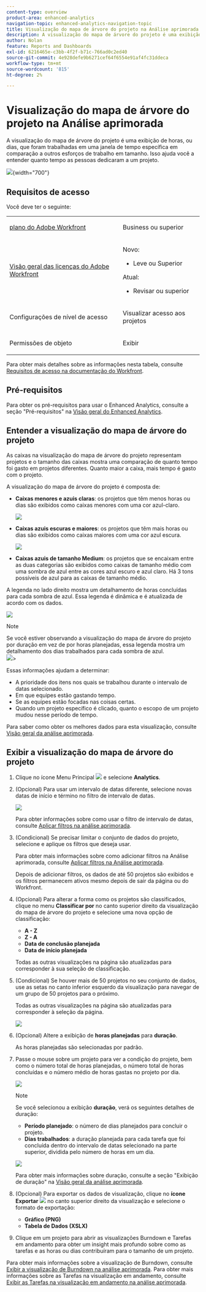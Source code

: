 ```yaml
---
content-type: overview
product-area: enhanced-analytics
navigation-topic: enhanced-analytics-navigation-topic
title: Visualização do mapa de árvore do projeto na Análise aprimorada
description: A visualização do mapa de árvore do projeto é uma exibição de horas, ou dias, que foram trabalhadas em uma janela de tempo específica em comparação a outros esforços de trabalho em tamanho. Isso ajuda você a entender quanto tempo as pessoas dedicaram a um projeto.
author: Nolan
feature: Reports and Dashboards
exl-id: 6216465e-c3bb-4f2f-b71c-766ad0c2ed40
source-git-commit: 4e928defe9b6271cef64f6554e91af4fc31ddeca
workflow-type: tm+mt
source-wordcount: '815'
ht-degree: 2%

---
```


# Visualização do mapa de árvore do projeto na Análise aprimorada

<!-- Audited: 12/2023 -->

A visualização do mapa de árvore do projeto é uma exibição de horas, ou dias, que foram trabalhadas em uma janela de tempo específica em comparação a outros esforços de trabalho em tamanho. Isso ajuda você a entender quanto tempo as pessoas dedicaram a um projeto.

![](assets/project-treemap-350x126.png){width="700"}

## Requisitos de acesso

Você deve ter o seguinte:

<table style="table-layout:auto"> 
 <col> 
 <col> 
 <tbody> 
  <tr> 
   <td role="rowheader"><a href="https://www.workfront.com/plans" target="_blank">plano do Adobe Workfront</a></td> 
   <td> <p>Business ou superior</p> </td> 
  </tr> 
  <tr> 
   <td role="rowheader"><a href="../administration-and-setup/add-users/access-levels-and-object-permissions/wf-licenses.md" class="MCXref xref">Visão geral das licenças do Adobe Workfront</a></td> 
   <td>   <p>Novo:</p> 
   <ul><li>Leve ou Superior</li></ul>
   <p>Atual:</p>
   <ul><li>Revisar ou superior</li></ul>
 </td> 
  </tr> 
  <tr> 
   <td role="rowheader">Configurações de nível de acesso</td> 
   <td> <p>Visualizar acesso aos projetos</p> <!--<p>Note: If you still don't have access, ask your Workfront administrator if they set additional restrictions in your access level.<br>For information on how a Workfront administrator can change your access level, see <a href="../administration-and-setup/add-users/configure-and-grant-access/create-modify-access-levels.md" class="MCXref xref">Create or modify custom access levels</a>.</p>--> </td> 
  </tr> 
  <tr> 
   <td role="rowheader">Permissões de objeto</td> 
   <td> <p>Exibir</p> <!--<p>For information on requesting additional access, see <a href="../workfront-basics/grant-and-request-access-to-objects/request-access.md" class="MCXref xref">Request access to objects </a>.</p>--> </td> 
  </tr> 
 </tbody> 
</table>

Para obter mais detalhes sobre as informações nesta tabela, consulte [Requisitos de acesso na documentação do Workfront](/help/quicksilver/administration-and-setup/add-users/access-levels-and-object-permissions/access-level-requirements-in-documentation.md).

## Pré-requisitos

Para obter os pré-requisitos para usar o Enhanced Analytics, consulte a seção &quot;Pré-requisitos&quot; na [Visão geral do Enhanced Analytics](../enhanced-analytics/enhanced-analytics-overview.md).

## Entender a visualização do mapa de árvore do projeto

As caixas na visualização do mapa de árvore do projeto representam projetos e o tamanho das caixas mostra uma comparação de quanto tempo foi gasto em projetos diferentes. Quanto maior a caixa, mais tempo é gasto com o projeto.

A visualização do mapa de árvore do projeto é composta de:

* **Caixas menores e azuis claras**: os projetos que têm menos horas ou dias são exibidos como caixas menores com uma cor azul-claro.

  ![](assets/project-treemap-smaller-box.png)

* **Caixas azuis escuras e maiores**: os projetos que têm mais horas ou dias são exibidos como caixas maiores com uma cor azul escura.

  ![](assets/project-treemap-larger-box-350x205.png)

* **Caixas azuis de tamanho Medium**: os projetos que se encaixam entre as duas categorias são exibidos como caixas de tamanho médio com uma sombra de azul entre as cores azul escuro e azul claro. Há 3 tons possíveis de azul para as caixas de tamanho médio.

A legenda no lado direito mostra um detalhamento de horas concluídas para cada sombra de azul. Essa legenda é dinâmica e é atualizada de acordo com os dados.

![](assets/project-treemap-hours-completed.png)

>[!NOTE]
>
>Se você estiver observando a visualização do mapa de árvore do projeto por duração em vez de por horas planejadas, essa legenda mostra um detalhamento dos dias trabalhados para cada sombra de azul.\
>![](assets/project-treemap-days-worked.png)>

Essas informações ajudam a determinar:

* A prioridade dos itens nos quais se trabalhou durante o intervalo de datas selecionado.
* Em que equipes estão gastando tempo.
* Se as equipes estão focadas nas coisas certas.
* Quando um projeto específico é clicado, quanto o escopo de um projeto mudou nesse período de tempo.

Para saber como obter os melhores dados para esta visualização, consulte [Visão geral da análise aprimorada](../enhanced-analytics/enhanced-analytics-overview.md).

## Exibir a visualização do mapa de árvore do projeto

1. Clique no ícone Menu Principal ![](assets/main-menu-icon-16x12.png) e selecione **Analytics**.
1. (Opcional) Para usar um intervalo de datas diferente, selecione novas datas de início e término no filtro de intervalo de datas.

   ![](assets/filters-select-date-range-350x344.png)

   Para obter informações sobre como usar o filtro de intervalo de datas, consulte [Aplicar filtros na análise aprimorada](../enhanced-analytics/use-enhanced-analytics-filters.md).

1. (Condicional) Se precisar limitar o conjunto de dados do projeto, selecione e aplique os filtros que deseja usar.

   Para obter mais informações sobre como adicionar filtros na Análise aprimorada, consulte [Aplicar filtros na Análise aprimorada](../enhanced-analytics/use-enhanced-analytics-filters.md).

   Depois de adicionar filtros, os dados de até 50 projetos são exibidos e os filtros permanecem ativos mesmo depois de sair da página ou do Workfront.

1. (Opcional) Para alterar a forma como os projetos são classificados, clique no menu **Classificar por** no canto superior direito da visualização do mapa de árvore do projeto e selecione uma nova opção de classificação:

   * **A - Z**
   * **Z - A**
   * **Data de conclusão planejada**
   * **Data de início planejada**

   Todas as outras visualizações na página são atualizadas para corresponder à sua seleção de classificação.

1. (Condicional) Se houver mais de 50 projetos no seu conjunto de dados, use as setas no canto inferior esquerdo da visualização para navegar de um grupo de 50 projetos para o próximo.

   Todas as outras visualizações na página são atualizadas para corresponder à seleção da página.

   ![](assets/pagination-350x118.png)

1. (Opcional) Altere a exibição de **horas planejadas** para **duração**.

   As horas planejadas são selecionadas por padrão.

1. Passe o mouse sobre um projeto para ver a condição do projeto, bem como o número total de horas planejadas, o número total de horas concluídas e o número médio de horas gastas no projeto por dia.

   ![](assets/project-treemap-project-details-350x404.png)

   >[!NOTE]
   >
   >Se você selecionou a exibição **duração**, verá os seguintes detalhes de duração:
   >
   >* **Período planejado**: o número de dias planejados para concluir o projeto.
   >* **Dias trabalhados**: a duração planejada para cada tarefa que foi concluída dentro do intervalo de datas selecionado na parte superior, dividida pelo número de horas em um dia.
   >   
   >![](assets/duration-treemap-350x159.png)
   >
   >Para obter mais informações sobre duração, consulte a seção &quot;Exibição de duração&quot; na [Visão geral da análise aprimorada](../enhanced-analytics/enhanced-analytics-overview.md).

1. (Opcional) Para exportar os dados de visualização, clique no **ícone Exportar** ![](assets/export.png) no canto superior direito da visualização e selecione o formato de exportação:

   * **Gráfico (PNG)**
   * **Tabela de Dados (XSLX)**

1. Clique em um projeto para abrir as visualizações Burndown e Tarefas em andamento para obter um insight mais profundo sobre como as tarefas e as horas ou dias contribuíram para o tamanho de um projeto.

Para obter mais informações sobre a visualização de Burndown, consulte [Exibir a visualização de Burndown na análise aprimorada](../enhanced-analytics/burndown-overview.md). Para obter mais informações sobre as Tarefas na visualização em andamento, consulte [Exibir as Tarefas na visualização em andamento na análise aprimorada](../enhanced-analytics/tasks-in-flight-overview.md).

